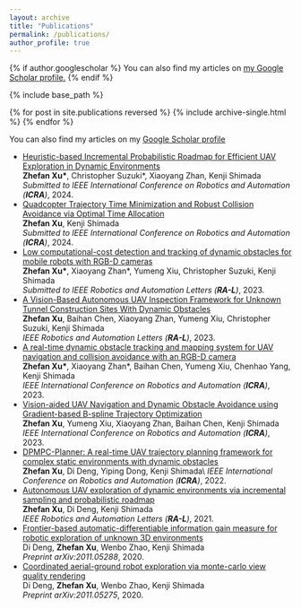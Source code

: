 ```yaml
---
layout: archive
title: "Publications"
permalink: /publications/
author_profile: true
---
```


{% if author.googlescholar %}
  You can also find my articles on <u><a href="{{author.googlescholar}}">my Google Scholar profile</a>.</u>
{% endif %}

{% include base_path %}

{% for post in site.publications reversed %}
  {% include archive-single.html %}
{% endfor %}

You can also find my articles on my [Google Scholar profile](https://scholar.google.com/citations?user=b_PtNQoAAAAJ&hl=en)
* [Heuristic-based Incremental Probabilistic Roadmap for Efficient UAV Exploration in Dynamic Environments](https://arxiv.org/abs/2309.09121) \
   **Zhefan Xu\***, Christopher Suzuki\*, Xiaoyang Zhan, Kenji Shimada \
   *Submitted to IEEE International Conference on Robotics and Automation (**ICRA**)*, 2024.
* [Quadcopter Trajectory Time Minimization and Robust Collision Avoidance via Optimal Time Allocation](https://arxiv.org/abs/2309.08544) \
   **Zhefan Xu**, Kenji Shimada \
   *Submitted to IEEE International Conference on Robotics and Automation (**ICRA**)*, 2024.
* [Low computational-cost detection and tracking of dynamic obstacles for mobile robots with RGB-D cameras](https://arxiv.org/abs/2303.00132) \
   **Zhefan Xu\***, Xiaoyang Zhan\*, Yumeng Xiu, Christopher Suzuki, Kenji Shimada \
   *Submitted to IEEE Robotics and Automation Letters (**RA-L**)*, 2023.
* [A Vision-Based Autonomous UAV Inspection Framework for Unknown Tunnel Construction Sites With Dynamic Obstacles](https://ieeexplore.ieee.org/document/10167713) \
   **Zhefan Xu**, Baihan Chen, Xiaoyang Zhan, Yumeng Xiu, Christopher Suzuki, Kenji Shimada \
   *IEEE Robotics and Automation Letters (**RA-L**)*, 2023.
* [A real-time dynamic obstacle tracking and mapping system for UAV navigation and collision avoidance with an RGB-D camera](https://ieeexplore.ieee.org/abstract/document/10161194) \
   **Zhefan Xu\***, Xiaoyang Zhan\*, Baihan Chen, Yumeng Xiu, Chenhao Yang, Kenji Shimada \
   *IEEE International Conference on Robotics and Automation (**ICRA**)*, 2023.
* [Vision-aided UAV Navigation and Dynamic Obstacle Avoidance using Gradient-based B-spline Trajectory Optimization](https://ieeexplore.ieee.org/abstract/document/10160638) \
   **Zhefan Xu**, Yumeng Xiu, Xiaoyang Zhan, Baihan Chen, Kenji Shimada \
   *IEEE International Conference on Robotics and Automation (**ICRA**)*, 2023.
* [DPMPC-Planner: A real-time UAV trajectory planning framework for complex static environments with dynamic obstacles](https://ieeexplore.ieee.org/abstract/document/9811886) \
   **Zhefan Xu**, Di Deng, Yiping Dong, Kenji Shimada\\
   *IEEE International Conference on Robotics and Automation (**ICRA**)*, 2022.
* [Autonomous UAV exploration of dynamic environments via incremental sampling and probabilistic roadmap](https://ieeexplore.ieee.org/abstract/document/9362184) \
   **Zhefan Xu**, Di Deng, Kenji Shimada \
   *IEEE Robotics and Automation Letters (**RA-L**)*, 2021.
* [Frontier-based automatic-differentiable information gain measure for robotic exploration of unknown 3D environments](https://arxiv.org/abs/2011.05288) \
   Di Deng, **Zhefan Xu**, Wenbo Zhao, Kenji Shimada \
   *Preprint arXiv:2011.05288*, 2020.
* [Coordinated aerial-ground robot exploration via monte-carlo view quality rendering](https://arxiv.org/abs/2011.05275) \
   Di Deng, **Zhefan Xu**, Wenbo Zhao, Kenji Shimada \
   *Preprint arXiv:2011.05275*, 2020.